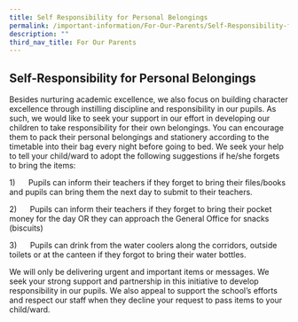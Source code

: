 ```yaml
---
title: Self Responsibility for Personal Belongings
permalink: /important-information/For-Our-Parents/Self-Responsibility-for-Personal-Belongings/
description: ""
third_nav_title: For Our Parents
---
```

## Self-Responsibility for Personal Belongings

Besides nurturing academic excellence, we also focus on building character excellence through instilling discipline and responsibility in our pupils. As such, we would like to seek your support in our effort in developing our children to take responsibility for their own belongings. You can encourage them to pack their personal belongings and stationery according to the timetable into their bag every night before going to bed. We seek your help to tell your child/ward to adopt the following suggestions if he/she forgets to bring the items:

1)      Pupils can inform their teachers if they forget to bring their files/books and pupils can bring them the next day to submit to their teachers.

2)      Pupils can inform their teachers if they forget to bring their pocket money for the day OR they can approach the General Office for snacks (biscuits)

3)      Pupils can drink from the water coolers along the corridors, outside toilets or at the canteen if they forgot to bring their water bottles.

We will only be delivering urgent and important items or messages. We seek your strong support and partnership in this initiative to develop responsibility in our pupils. We also appeal to support the school’s efforts and respect our staff when they decline your request to pass items to your child/ward.